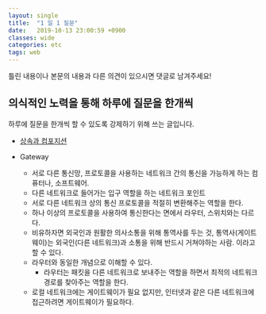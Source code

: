 ```yaml
---
layout: single
title:  "1 일 1 질문"
date:   2019-10-13 23:00:59 +0900
classes: wide
categories: etc
tags: web
---
```


틀린 내용이나 본문의 내용과 다른 의견이 있으시면 댓글로 남겨주세요!

## 의식적인 노력을 통해 하루에 질문을 한개씩

하루에 질문을 한개씩 할 수 있도록 강제하기 위해 쓰는 글입니다.

- [상속과 컴포지션](https://smjeon.dev/etc/composite-extends/)

- Gateway
  - 서로 다른 통신망, 프로토콜을 사용하는 네트워크 간의 통신을 가능하게 하는 컴퓨터나, 소프트웨어.
  - 다른 네트워크로 들어가는 입구 역할을 하는 네트워크 포인트
  - 서로 다른 네트워크 상의 통신 프로토콜을 적절히 변환해주는 역할을 한다.
  - 하나 이상의 프로토콜을 사용하여 통신한다는 면에서 라우터, 스위치와는 다르다.
  - 비유하자면 외국인과 원활한 의사소통을 위해 통역사를 두는 것, 통역사(게이트웨이)는 외국인(다른 네트워크)과 소통을 위해 반드시 거쳐야하는 사람. 이라고 할 수 있다.
  - 라우터와 동일한 개념으로 이해할 수 있다.
    - 라우터는 패킷을 다른 네트워크로 보내주는 역할을 하면서 최적의 네트워크 경로를 찾아주는 역할을 한다.
  - 로컬 네트워크에는 게이트웨이가 필요 없지만, 인터넷과 같은 다른 네트워크에 접근하려면 게이트웨이가 필요하다.
